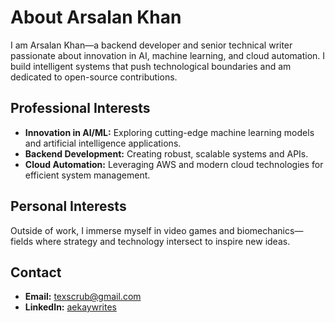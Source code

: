 # About Arsalan Khan

I am Arsalan Khan—a backend developer and senior technical writer passionate about innovation in AI, machine learning, and cloud automation. I build intelligent systems that push technological boundaries and am dedicated to open-source contributions.

## Professional Interests

- **Innovation in AI/ML:** Exploring cutting-edge machine learning models and artificial intelligence applications.
- **Backend Development:** Creating robust, scalable systems and APIs.
- **Cloud Automation:** Leveraging AWS and modern cloud technologies for efficient system management.

## Personal Interests

Outside of work, I immerse myself in video games and biomechanics—fields where strategy and technology intersect to inspire new ideas.

## Contact

- **Email:** [texscrub@gmail.com](mailto:texscrub@gmail.com)
- **LinkedIn:** [aekaywrites](https://www.linkedin.com/in/aekaywrites/)